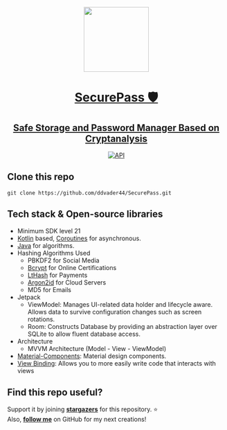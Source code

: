 <p align="center">
  <a href="https://github.com/ddvader44/SecurePass">
   <img src="https://user-images.githubusercontent.com/40226856/200661353-f33c01bd-3dd3-4fe4-97a3-534c82e0ec22.png" height="150">
  <h1 align="center">SecurePass 🛡️</h1>
  <h2 align="center">Safe Storage and Password Manager Based on Cryptanalysis</h2>
</a>
</p>

<p align="center">
  <a href="https://android-arsenal.com/api?level=21"><img alt="API" src="https://img.shields.io/badge/API-21%2B-brightgreen.svg?style=flat"/></a>

<!-- ![combine_images](https://user-images.githubusercontent.com/40226856/197250634-b70b318d-5f4e-4d6e-bf88-ab20beeb7d6b.jpg) -->

</p>


## Clone this repo
```
git clone https://github.com/ddvader44/SecurePass.git
```

## Tech stack & Open-source libraries
- Minimum SDK level 21
- [Kotlin](https://kotlinlang.org/) based, [Coroutines](https://github.com/Kotlin/kotlinx.coroutines) for asynchronous.
- [Java](https://www.java.com/en/) for algorithms.
- Hashing Algorithms Used
  - PBKDF2 for Social Media
  - [Bcrypt](https://javadoc.io/doc/at.favre.lib/bcrypt/latest/index.html) for Online Certifications
  - [LtHash](https://engineering.fb.com/2019/03/01/security/homomorphic-hashing/) for Payments
  - [Argon2id](https://github.com/signalapp/Argon2) for Cloud Servers
  - MD5 for Emails
- Jetpack
  - ViewModel: Manages UI-related data holder and lifecycle aware. Allows data to survive configuration changes such as screen rotations.
  - Room: Constructs Database by providing an abstraction layer over SQLite to allow fluent database access.
- Architecture
  - MVVM Architecture (Model - View - ViewModel)
- [Material-Components](https://github.com/material-components/material-components-android): Material design components.
- [View Binding](https://developer.android.com/topic/libraries/view-binding): Allows you to more easily write code that interacts with views

## Find this repo useful?
Support it by joining __[stargazers](https://github.com/ddvader44/SecurePass/stargazers)__ for this repository. :star: <br>
Also, __[follow me](https://github.com/ddvader44)__ on GitHub for my next creations!
